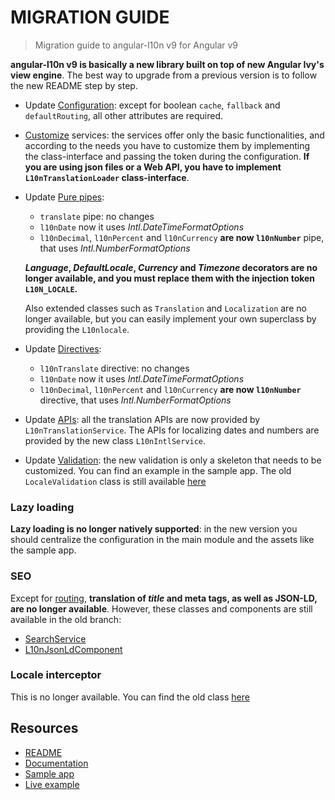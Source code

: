 # MIGRATION GUIDE
> Migration guide to angular-l10n v9 for Angular v9

**angular-l10n v9 is basically a new library built on top of new Angular Ivy's view engine**. The best way to upgrade from a previous version is to follow the new README step by step.

- Update [Configuration](https://github.com/robisim74/angular-l10n#configuration): except for boolean `cache`, `fallback` and `defaultRouting`, all other attributes are required.

- [Customize](https://github.com/robisim74/angular-l10n#customize-the-library) services: the services offer only the basic functionalities, and according to the needs you have to customize them by implementing the class-interface and passing the token during the configuration. **If you are using json files or a Web API, you have to implement `L10nTranslationLoader` class-interface**.

- Update [Pure pipes](https://github.com/robisim74/angular-l10n#pure-pipes):

    - `translate` pipe: no changes
    - `l10nDate` now it uses _Intl.DateTimeFormatOptions_
    - `l10nDecimal`, `l10nPercent` and `l10nCurrency` **are now `l10nNumber`** pipe, that uses _Intl.NumberFormatOptions_

    **_Language_, _DefaultLocale_, _Currency_ and _Timezone_ decorators are no longer available, and you must replace them with the injection token `L10N_LOCALE`.**

    Also extended classes such as `Translation` and `Localization` are no longer available, but you can easily implement your own superclass by providing the `L10nlocale`.

- Update [Directives](https://github.com/robisim74/angular-l10n#directives):

    - `l10nTranslate` directive: no changes
    - `l10nDate` now it uses _Intl.DateTimeFormatOptions_
    - `l10nDecimal`, `l10nPercent` and `l10nCurrency` **are now `l10nNumber`** directive, that uses _Intl.NumberFormatOptions_

- Update [APIs](https://github.com/robisim74/angular-l10n#apis): all the translation APIs are now provided by `L10nTranslationService`. The APIs for localizing dates and numbers are provided by the new class `L10nIntlService`.

- Update [Validation](https://github.com/robisim74/angular-l10n#validation): the new validation is only a skeleton that needs to be customized. You can find an example in the sample app. The old `LocaleValidation` class is still available [here](https://github.com/robisim74/angular-l10n/blob/angular_v8/src/services/locale-validation.ts)

### Lazy loading

**Lazy loading is no longer natively supported**: in the new version you should centralize the configuration in the main module and the assets like the sample app.

### SEO

Except for [routing](https://github.com/robisim74/angular-l10n#routing), **translation of _title_ and meta tags, as well as JSON-LD, are no longer available**. However, these classes and components are still available in the old branch:
- [SearchService](https://github.com/robisim74/angular-l10n/blob/angular_v8/src/services/search.service.ts)
- [L10nJsonLdComponent](https://github.com/robisim74/angular-l10n/blob/angular_v8/src/components/l10n-json-ld.component.ts)

### Locale interceptor

This is no longer available. You can find the old class [here](https://github.com/robisim74/angular-l10n/blob/angular_v8/src/models/locale-interceptor.ts)

## Resources

- [README](https://github.com/robisim74/angular-l10n/blob/master/README.md)
- [Documentation](https://robisim74.github.io/angular-l10n/)
- [Sample app](https://github.com/robisim74/angular-l10n/tree/master/projects/angular-l10n-app)
- [Live example](https://stackblitz.com/edit/angular-l10n)

